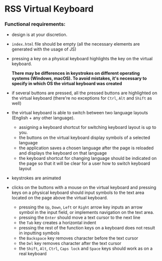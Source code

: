 # RSS Virtual Keyboard #

### Functional requirements:
- design is at your discretion.
- `index.html` file should be empty (all the necessary elements are generated with the usage of JS)
- pressing a key on a physical keyboard highlights the key on the virtual keyboard.

  **There may be differences in keystrokes on different operating systems (Windows, macOS). To avoid mistakes, it's necessary to specify in which OS the virtual keyboard was created**

- if several buttons are pressed, all the pressed buttons are highlighted on the virtual keyboard (there're no exceptions for `Ctrl`, `Alt` and `Shift` as well)
- the virtual keyboard is able to switch between two language layouts (English + any other language).
    - assigning a keyboard shortcut for switching keyboard layout is up to you.
    - the buttons on the virtual keyboard display symbols of a selected language
    - the application saves a chosen language after the page is reloaded and displays the keyboard on that language
    - the keyboard shortcut for changing language should be indicated on the page so that it will be clear for a user how to switch keyboard layout
- keystrokes are animated
- clicks on the buttons with a mouse on the virtual keyboard and pressing keys on a physical keyboard should input symbols to the text area located on the page above the virtual keyboard.
    - pressing the `Up`, `Down`, `Left` or `Right` arrow key inputs an arrow symbol in the input field, or implements navigation on the text area.
    - pressing the `Enter` should move a text cursor to the next line
    - the `Tab` key creates a horizontal indent
    - pressing the rest of the function keys on a keyboard does not result in inputting symbols
    - the `Backspace` key removes character before the text cursor
    - the `Del` key removes character after the text cursor
    - the `Shift`, `Alt`, `Ctrl`, `Caps lock` and `Space` keys should work as on a real keyboard
